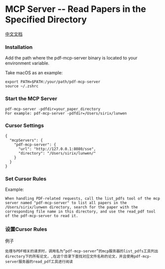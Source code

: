# MCP Server -- Read Papers in the Specified Directory
[中文文档](https://github.com/sirix-v/pdf-mcp-server/blob/master/README-zh.md)

### Installation

Add the path where the pdf-mcp-server binary is located to your environment variable.

Take macOS as an example:

```
export PATH=$PATH:/your/path/pdf-mcp-server
source ~/.zshrc
```

### Start the MCP Server

```
pdf-mcp-server -pdfdir=your_paper_directory
For example: pdf-mcp-server -pdfdir=/Users/sirix/lunwen
```

### Cursor Settings
```
{
  "mcpServers": {
    "pdf-mcp-server": {
      "url": "http://127.0.0.1:8080/sse",
      "directory": "/Users/sirix/lunwen/"
    }
  }
}
```
### Set Cursor Rules
Example:
```
When handling PDF-related requests, call the list_pdfs tool of the mcp server named "pdf-mcp-server" to list all papers in the /Users/sirix/lunwen directory, search for the paper with the corresponding file name in this directory, and use the read_pdf tool of the pdf-mcp-server to read it.
``` 
### 设置Cursor Rules
例子
```
处理与PDF相关的请求时，调用名为“pdf-mcp-server”的mcp服务器的list_pdfs工具列出directory下的所有论文，,在这个目录下查找对应文件名称的论文，并且使用pdf-mcp-server服务器的read_pdf工具进行阅读
```
